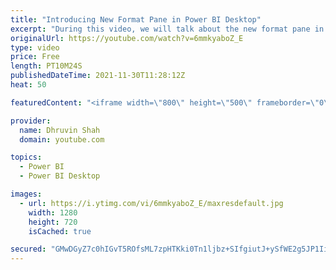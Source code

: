 ```yaml
---
title: "Introducing New Format Pane in Power BI Desktop"
excerpt: "During this video, we will talk about the new format pane in Power BI Desktop. Now we have consistent and easier formatting experience for our Power BI report. During this video, I will demonstrate all-new enhancements that has been rolled out as New format pane preview. We will also compare the new"
originalUrl: https://youtube.com/watch?v=6mmkyaboZ_E
type: video
price: Free
length: PT10M24S
publishedDateTime: 2021-11-30T11:28:12Z
heat: 50

featuredContent: "<iframe width=\"800\" height=\"500\" frameborder=\"0\" src=\"https://www.youtube.com/embed/6mmkyaboZ_E\" allow=\"accelerometer; autoplay; encrypted-media; gyroscope; picture-in-picture\" allowfullscreen></iframe>"

provider:
  name: Dhruvin Shah
  domain: youtube.com

topics:
  - Power BI
  - Power BI Desktop

images:
  - url: https://i.ytimg.com/vi/6mmkyaboZ_E/maxresdefault.jpg
    width: 1280
    height: 720
    isCached: true

secured: "GMwDGyZ7c0hIGvT5ROfsML7zpHTKki0Tn1ljbz+SIfgiutJ+ySfWE2g5JP1IiedmBLFcRY5UmSIWsO65fEUUlbxWFHKEoahtXeO8iudyZQMgrbfPRQ2V1V8Mm39fZKkoyW61DBpirhHgLtIn8lZBnwukq4Hvh3dkgqR+yNWS6Ru7gaxwQxDACOjmmmoVq9JPOlHo832mu4vLdQw0g4DmROyWXGnWGzZI21rzlGECISxjTElQDFAC5eDyPX1Imtqd8GwwfNhvxoYCoBQa77YdMyzimeoVF2DjHvG7ddFbyu1QQz3QKSogiIW3u0lrUBxTyf5oE7dPHy4+29jaUZHlq9hYDbio2j92BYUMqh78NcgixeOr/USrXSohiYO+lmpwooeNSwHvmojKkve6m5P1FdgvFPGFeZInkjsPzo0Ewl4=;BpyxblDnOSoJAI2b/t+8UQ=="
---
```


